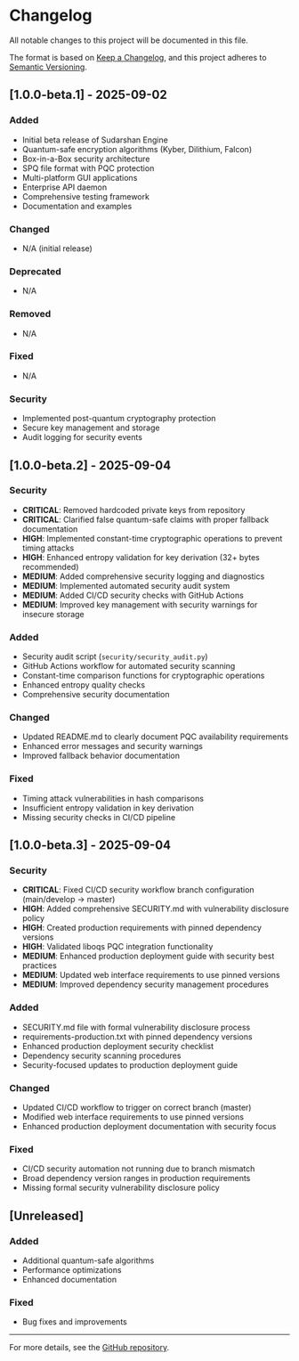 # Changelog

All notable changes to this project will be documented in this file.

The format is based on [Keep a Changelog](https://keepachangelog.com/en/1.0.0/),
and this project adheres to [Semantic Versioning](https://semver.org/spec/v2.0.0.html).

## [1.0.0-beta.1] - 2025-09-02

### Added
- Initial beta release of Sudarshan Engine
- Quantum-safe encryption algorithms (Kyber, Dilithium, Falcon)
- Box-in-a-Box security architecture
- SPQ file format with PQC protection
- Multi-platform GUI applications
- Enterprise API daemon
- Comprehensive testing framework
- Documentation and examples

### Changed
- N/A (initial release)

### Deprecated
- N/A

### Removed
- N/A

### Fixed
- N/A

### Security
- Implemented post-quantum cryptography protection
- Secure key management and storage
- Audit logging for security events

## [1.0.0-beta.2] - 2025-09-04

### Security
- **CRITICAL**: Removed hardcoded private keys from repository
- **CRITICAL**: Clarified false quantum-safe claims with proper fallback documentation
- **HIGH**: Implemented constant-time cryptographic operations to prevent timing attacks
- **HIGH**: Enhanced entropy validation for key derivation (32+ bytes recommended)
- **MEDIUM**: Added comprehensive security logging and diagnostics
- **MEDIUM**: Implemented automated security audit system
- **MEDIUM**: Added CI/CD security checks with GitHub Actions
- **MEDIUM**: Improved key management with security warnings for insecure storage

### Added
- Security audit script (`security/security_audit.py`)
- GitHub Actions workflow for automated security scanning
- Constant-time comparison functions for cryptographic operations
- Enhanced entropy quality checks
- Comprehensive security documentation

### Changed
- Updated README.md to clearly document PQC availability requirements
- Enhanced error messages and security warnings
- Improved fallback behavior documentation

### Fixed
- Timing attack vulnerabilities in hash comparisons
- Insufficient entropy validation in key derivation
- Missing security checks in CI/CD pipeline

## [1.0.0-beta.3] - 2025-09-04

### Security
- **CRITICAL**: Fixed CI/CD security workflow branch configuration (main/develop → master)
- **HIGH**: Added comprehensive SECURITY.md with vulnerability disclosure policy
- **HIGH**: Created production requirements with pinned dependency versions
- **HIGH**: Validated liboqs PQC integration functionality
- **MEDIUM**: Enhanced production deployment guide with security best practices
- **MEDIUM**: Updated web interface requirements to use pinned versions
- **MEDIUM**: Improved dependency security management procedures

### Added
- SECURITY.md file with formal vulnerability disclosure process
- requirements-production.txt with pinned dependency versions
- Enhanced production deployment security checklist
- Dependency security scanning procedures
- Security-focused updates to production deployment guide

### Changed
- Updated CI/CD workflow to trigger on correct branch (master)
- Modified web interface requirements to use pinned versions
- Enhanced production deployment documentation with security focus

### Fixed
- CI/CD security automation not running due to branch mismatch
- Broad dependency version ranges in production requirements
- Missing formal security vulnerability disclosure policy

## [Unreleased]

### Added
- Additional quantum-safe algorithms
- Performance optimizations
- Enhanced documentation

### Fixed
- Bug fixes and improvements

---

For more details, see the [GitHub repository](https://github.com/Yash-Sharma1810/sudarshan_engine).
